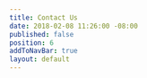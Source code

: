 ```yaml
---
title: Contact Us
date: 2018-02-08 11:26:00 -08:00
published: false
position: 6
addToNavBar: true
layout: default
---
```


